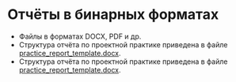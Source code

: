 # Отчёты в бинарных форматах

- Файлы в форматах DOCX, PDF и др.
- Структура отчёта по проектной практике приведена в файле [practice_report_template.docx](practice_report_template.docx).
- Структура отчёта по проектной практике приведена в файле [practice_report_template.docx](practice_report_template.docx).
